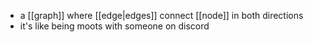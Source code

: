 - a [[graph]] where [[edge|edges]] connect [[node]] in both directions
- it's like being moots with someone on discord